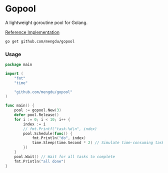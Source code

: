 # Gopool

A lightweight goroutine pool for Golang.

[Reference Implementation](https://medium.com/free-code-camp/million-websockets-and-go-cc58418460bb)

```sh
go get github.com/mengdu/gopool
```

### Usage

```go
package main

import (
	"fmt"
	"time"

	"github.com/mengdu/gopool"
)

func main() {
	pool := gopool.New(3)
	defer pool.Release()
	for i := 0; i < 10; i++ {
		index := i
		// fmt.Printf("task-%d\n", index)
		pool.Schedule(func() {
			fmt.Println("do", index)
			time.Sleep(time.Second * 2) // Simulate time-consuming tasks
		})
	}
	pool.Wait() // Wait for all tasks to complete
	fmt.Println("all done")
}
```
